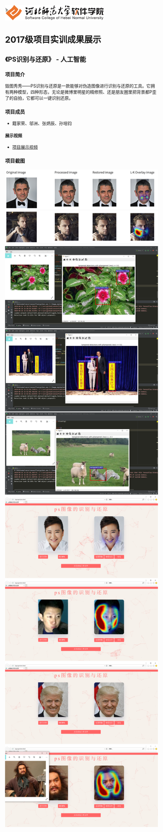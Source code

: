 <img src="../../../image/logo.png"  height="50" />

# 2017级项目实训成果展示 

## 《PS识别与还原》 -  人工智能

###  项目简介

毁图秀秀——PS识别与还原是一款能够对伪造图像进行识别与还原的工具。它拥有两种模型，四种形态，无论是微博里明星的精修照、还是朋友圈里把背景都P歪了的自拍，它都可以一键识别还原。

### 项目成员

- 籍家荣、邬洲、张炳辰、孙培钧

#### 展示视频

- [项目展示视频](https://www.bilibili.com/video/BV1gz4y1R7jp)

### 项目截图

  <img src="./image/1.png" />

  <img src="./image/2.png" />

  <img src="./image/3.png" />

  <img src="./image/4.png" />

  <img src="./image/5.png" />

  <img src="./image/6.png" />

  <img src="./image/7.png" />

  <img src="./image/8.png" />

